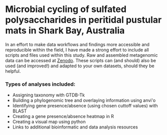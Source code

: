 # Microbial cycling of sulfated polysaccharides in peritidal pustular mats in Shark Bay, Australia

In an effort to make data workflows and findings more accessible and reproducible within the field, I have made a strong effort to include all scripts and files used within this study. Raw and assembled metagenomic data can be accessed at [Zenodo](https://zenodo.org/record/3874996#.YCNgN5NKhpk).  These scripts can (and should) also be used (and improved!) and adapted to your own datasets, should they be helpful. 

### Types of analyses included:
- Assigning taxonomy with GTDB-Tk
- Building a phylogenomic tree and overlaying information using anvi'o
- Identifying gene presence/absence (using chosen cuttoff values) with BLAST
- Creating a gene presence/absence heatmap in R
- Creating a visual map using python
- Links to additional bioinformatic and data analysis resources



